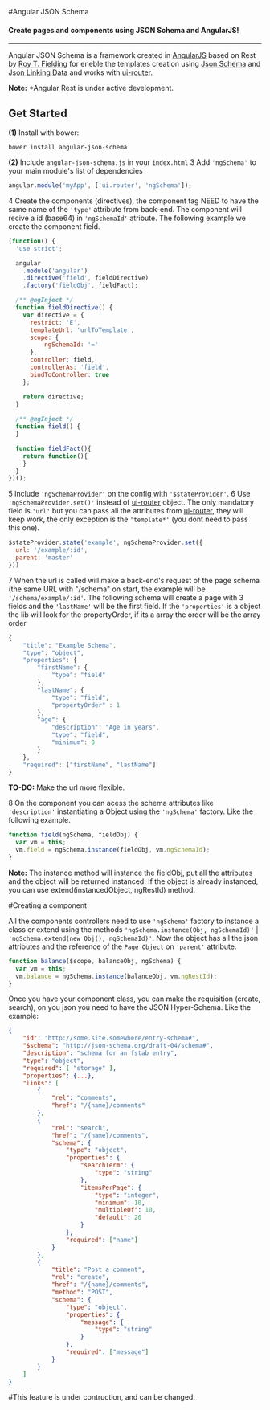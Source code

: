 #Angular JSON Schema

#### Create pages and components using JSON Schema and AngularJS!
---

Angular JSON Schema is a framework created in [AngularJS](http://angularjs.org) based on Rest by [Roy T. Fielding](https://www.ics.uci.edu/~fielding/pubs/dissertation/top.htm) for eneble the templates creation using [Json Schema](http://json-schema.org) and [Json Linking Data](http://json-ld.org/) and works with [ui-router](https://github.com/angular-ui/ui-router).

**Note:** *Angular Rest is under active development.

## Get Started

**(1)** Install with bower:
```
bower install angular-json-schema
```
**(2)** Include `angular-json-schema.js` in your `index.html`
3 Add `'ngSchema'` to your main module's list of dependencies
```javascript
angular.module('myApp', ['ui.router', 'ngSchema']);
```
4 Create the components (directives), the component tag NEED to have the same name of the `'type'` attribute from back-end. The component will recive a id (base64) in `'ngSchemaId'` atribute. The following example we create the component field.
```javascript
(function() {
  'use strict';

  angular
    .module('angular')
    .directive('field', fieldDirective)
    .factory('fieldObj', fieldFact);

  /** @ngInject */
  function fieldDirective() {
    var directive = {
      restrict: 'E',
      templateUrl: 'urlToTemplate',
      scope: {
          ngSchemaId: '='
      },
      controller: field,
      controllerAs: 'field',
      bindToController: true
    };

    return directive;
  }
  
  /** @ngInject */
  function field() {
  }

  function fieldFact(){
    return function(){
    }
  }
})();
```
5 Include `'ngSchemaProvider'` on the config with `'$stateProvider'`.
6 Use `'ngSchemaProvider.set()'` instead of [ui-router](https://github.com/angular-ui/ui-router) object. The only mandatory field is `'url'` but you can pass all the attributes from [ui-router](https://github.com/angular-ui/ui-router), they will keep work, the only exception is the `'template*'` (you dont need to pass this one).
```javascript
$stateProvider.state('example', ngSchemaProvider.set({
  url: '/example/:id',
  parent: 'master'
}))
```
7 When the url is called will make a back-end's request of the page schema (the same URL with "/schema" on start, the example will be `'/schema/example/:id'`. The following schema will create a page with 3 fields and the `'lastName'` will be the first field. If the `'properties'` is a object the lib will look for the propertyOrder, if its a array the order will be the array order
```javascript
{
	"title": "Example Schema",
	"type": "object",
	"properties": {
		"firstName": {
			"type": "field"
		},
		"lastName": {
			"type": "field",
			"propertyOrder" : 1
		},
		"age": {
			"description": "Age in years",
			"type": "field",
			"minimum": 0
		}
	},
	"required": ["firstName", "lastName"]
}
```
**TO-DO:** Make the url more flexible.

8 On the component you can acess the schema attributes like `'description'` instantiating a Object using the `'ngSchema'` factory. Like the following example.
```javascript
function field(ngSchema, fieldObj) {
  var vm = this;
  vm.field = ngSchema.instance(fieldObj, vm.ngSchemaId);
}
```
**Note:** The instance method will instance the fieldObj, put all the attributes and the object will be returned instanced. If the object is already instanced, you can use extend(instancedObject, ngRestId) method.

#Creating a component

All the components controllers need to use `'ngSchema'` factory to instance a class or extend using the methods `'ngSchema.instance(Obj, ngSchemaId)'` | `'ngSchema.extend(new Obj(), ngSchemaId)'`. Now the object has all the json attributes and the reference of the `Page Object` on `'parent'` attribute.

```javascript
function balance($scope, balanceObj, ngSchema) {
  var vm = this;
  vm.balance = ngSchema.instance(balanceObj, vm.ngRestId);
} 
```

Once you have your component class, you can make the requisition (create, search), on you json you need to have the JSON Hyper-Schema. Like the example:

```json
{
    "id": "http://some.site.somewhere/entry-schema#",
    "$schema": "http://json-schema.org/draft-04/schema#",
    "description": "schema for an fstab entry",
    "type": "object",
    "required": [ "storage" ],
    "properties": {...},
    "links": [
        {
            "rel": "comments",
            "href": "/{name}/comments"
        },
        {
            "rel": "search",
            "href": "/{name}/comments",
            "schema": {
                "type": "object",
                "properties": {
                    "searchTerm": {
                        "type": "string"
                    },
                    "itemsPerPage": {
                        "type": "integer",
                        "minimum": 10,
                        "multipleOf": 10,
                        "default": 20
                    }
                },
                "required": ["name"]
            }
        },
        {
            "title": "Post a comment",
            "rel": "create",
            "href": "/{name}/comments",
            "method": "POST",
            "schema": {
                "type": "object",
                "properties": {
                    "message": {
                        "type": "string"
                    }
                },
                "required": ["message"]
            }
        }
    ]
}
```
#This feature is under contruction, and can be changed.
